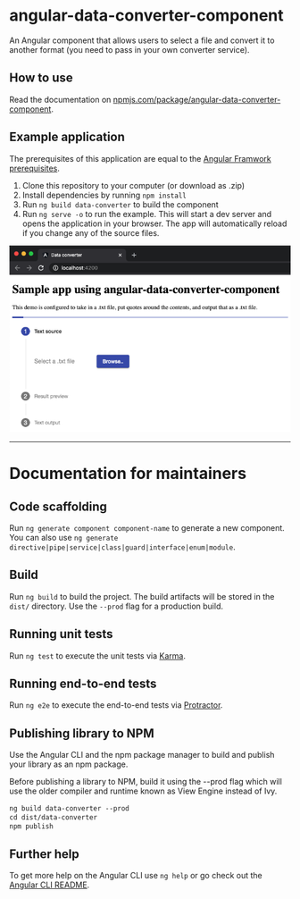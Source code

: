 # angular-data-converter-component
An Angular component that allows users to select a file and convert it to another format (you need to pass in your own converter service).

## How to use
Read the documentation on [npmjs.com/package/angular-data-converter-component](https://www.npmjs.com/package/angular-data-converter-component).

## Example application
The prerequisites of this application are equal to the [Angular Framwork prerequisites](https://angular.io/guide/setup-local#prerequisites).

1. Clone this repository to your computer (or download as .zip)
2. Install dependencies by running `npm install`
3. Run `ng build data-converter` to build the component
4. Run `ng serve -o` to run the example. This will start a dev server and opens the application in your browser. The app will automatically reload if you change any of the source files.

![Screenshot of the example application](readme_assets/screenshot_sample_app.png)

---

# Documentation for maintainers

## Code scaffolding

Run `ng generate component component-name` to generate a new component. You can also use `ng generate directive|pipe|service|class|guard|interface|enum|module`.

## Build

Run `ng build` to build the project. The build artifacts will be stored in the `dist/` directory. Use the `--prod` flag for a production build.

## Running unit tests

Run `ng test` to execute the unit tests via [Karma](https://karma-runner.github.io).

## Running end-to-end tests

Run `ng e2e` to execute the end-to-end tests via [Protractor](http://www.protractortest.org/).

## Publishing library to NPM

Use the Angular CLI and the npm package manager to build and publish your library as an npm package.

Before publishing a library to NPM, build it using the --prod flag which will use the older compiler and runtime known as View Engine instead of Ivy.

```
ng build data-converter --prod
cd dist/data-converter
npm publish
```

## Further help

To get more help on the Angular CLI use `ng help` or go check out the [Angular CLI README](https://github.com/angular/angular-cli/blob/master/README.md).
